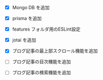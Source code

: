 - [x] Mongo DB を追加
- [x] prisma を追加
- [x] features フォルダ用のESLint設定
- [x] jotai を追加

- [x] ブログ記事の最上部スクロール機能を追加
- [ ] ブログ記事の目次機能を追加
- [ ] ブログ記事の検索機能を追加